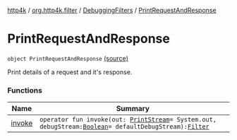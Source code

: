 [http4k](../../../index.md) / [org.http4k.filter](../../index.md) / [DebuggingFilters](../index.md) / [PrintRequestAndResponse](./index.md)

# PrintRequestAndResponse

`object PrintRequestAndResponse` [(source)](https://github.com/http4k/http4k/blob/master/http4k-core/src/main/kotlin/org/http4k/filter/DebuggingFilters.kt#L47)

Print details of a request and it's response.

### Functions

| Name | Summary |
|---|---|
| [invoke](invoke.md) | `operator fun invoke(out: `[`PrintStream`](http://docs.oracle.com/javase/6/docs/api/java/io/PrintStream.html)` = System.out, debugStream: `[`Boolean`](https://kotlinlang.org/api/latest/jvm/stdlib/kotlin/-boolean/index.html)` = defaultDebugStream): `[`Filter`](../../../org.http4k.core/-filter/index.md) |
